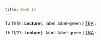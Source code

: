 ```yaml
---
title: Week 13
---
```


Tu 11/19
: **Lecture**{: .label .label-green } [TBA](/assets/lecture-notes/collection-F24.pdf)
    : 

Th 11/21
: **Lecture**{: .label .label-green } [TBA](/assets/lecture-notes/collection-F24.pdf)
    : 
